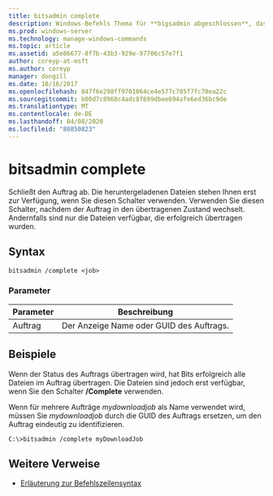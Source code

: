 ```yaml
---
title: bitsadmin complete
description: Windows-Befehls Thema für **bigsadmin abgeschlossen**, das den Auftrag abschließt.
ms.prod: windows-server
ms.technology: manage-windows-commands
ms.topic: article
ms.assetid: a5e86677-8f7b-43b3-929e-97706c57e7f1
author: coreyp-at-msft
ms.author: coreyp
manager: dongill
ms.date: 10/16/2017
ms.openlocfilehash: 847f6e298ff9701064ce4e577c785f7fc78ea22c
ms.sourcegitcommit: b00d7c8968c4adc8f699dbee694afe6ed36bc9de
ms.translationtype: MT
ms.contentlocale: de-DE
ms.lasthandoff: 04/08/2020
ms.locfileid: "80850823"
---
```

# <a name="bitsadmin-complete"></a>bitsadmin complete

Schließt den Auftrag ab. Die heruntergeladenen Dateien stehen Ihnen erst zur Verfügung, wenn Sie diesen Schalter verwenden. Verwenden Sie diesen Schalter, nachdem der Auftrag in den übertragenen Zustand wechselt. Andernfalls sind nur die Dateien verfügbar, die erfolgreich übertragen wurden.

## <a name="syntax"></a>Syntax

```
bitsadmin /complete <job>
```

### <a name="parameters"></a>Parameter

| Parameter | Beschreibung |
| --------- | ----------- |
| Auftrag | Der Anzeige Name oder GUID des Auftrags. |

## <a name="examples"></a><a name=BKMK_examples></a>Beispiele

Wenn der Status des Auftrags übertragen wird, hat Bits erfolgreich alle Dateien im Auftrag übertragen. Die Dateien sind jedoch erst verfügbar, wenn Sie den Schalter **/Complete** verwenden. 

Wenn für mehrere Aufträge *mydownloadjob* als Name verwendet wird, müssen Sie *mydownloadjob* durch die GUID des Auftrags ersetzen, um den Auftrag eindeutig zu identifizieren.

```
C:\>bitsadmin /complete myDownloadJob
```

## <a name="additional-references"></a>Weitere Verweise

- [Erläuterung zur Befehlszeilensyntax](command-line-syntax-key.md)